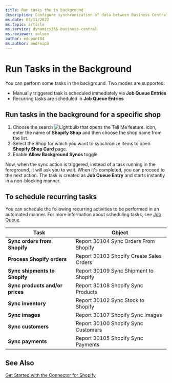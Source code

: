 ```yaml
---
title: Run tasks the in background 
description: Configure synchronization of data between Business Central and Shopify in background.
ms.date: 05/11/2022
ms.topic: article
ms.service: dynamics365-business-central
ms.reviewer: solsen
author: edupont04
ms.author: andreipa
---
```


# Run Tasks in the Background

You can perform some tasks in the background. Two modes are supported:

- Manually triggered task is scheduled immediately via **Job Queue Entries**
- Recurring tasks are scheduled in **Job Queue Entries**

## Run tasks in the background for a specific shop

1. Choose the search ![Lightbulb that opens the Tell Me feature.](../media/ui-search/search_small.png "Tell me what you want to do") icon, enter the name of **Shopify Shop** and then choose the shop name from the list.
2. Select the Shop for which you want to synchronize items to open **Shopify Shop Card** page.
3. Enable **Allow Background Syncs** toggle.

Now, when the sync action is triggered, instead of a task running in the foreground, it will ask you to wait. When it's completed, you can proceed to the next action. The task is created as **Job Queue Entry** and starts instantly in a non-blocking manner.

## To schedule recurring tasks

You can schedule the following recurring activities to be performed in an automated manner. For more information about scheduling tasks, see [Job Queue](../admin-job-queues-schedule-tasks.md).

|Task|Object|
|------|------------|
|**Sync orders from Shopify**|Report 30104 Sync Orders From Shopify|
|**Process Shopify orders**|Report 30103 Shopify Create Sales Orders|
|**Sync shipments to Shopify**|Report 30109 Sync Shipment to Shopify|
|**Sync products and/or prices**|Report 30108 Shopify Sync Products|
|**Sync inventory**|Report 30102 Sync Stock to Shopify|
|**Sync images**|Report 30107 Shopify Sync Images|
|**Sync customers**|Report 30100 Shopify Sync Customers|
|**Sync payments**|Report 30105 Shopify Sync Payments|

## See Also

[Get Started with the Connector for Shopify](get-started.md)  
